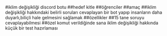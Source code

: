 #iklim değişikliği discord botu
##hedef kitle
##öğrenciler
##amaç
##iklim değişikliği hakkındaki belirli soruları cevaplayan bir bot yapıp insanların daha duyarlı,biliçli hale gelmesini sağlamak
##özellikler
##15 tane soruyu cevaplayabilmesi
##özel komut verildiğinde sana iklim değişikliği hakkında küçük bir test hazırlaması
